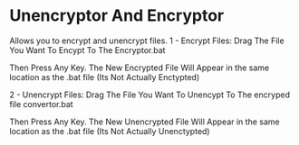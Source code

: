 # Unencryptor And Encryptor
Allows you to encrypt and unencrypt files.
1 - Encrypt Files:
Drag The File You Want To Encypt To The Encryptor.bat

Then Press Any Key. The New Encrypted File Will Appear in the same location as the .bat file (Its Not Actually Enctypted)

2 - Unencrypt Files:
Drag The File You Want To Unencypt To The encryped file convertor.bat

Then Press Any Key. The New Unencrypted File Will Appear in the same location as the .bat file (Its Not Actually Unenctypted)


